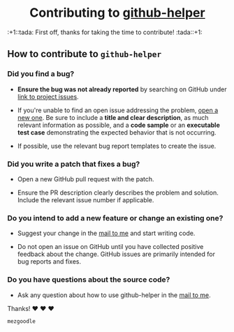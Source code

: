 <h1 align="center">
    Contributing to <a href="https://github.com/mezgoodle/github-helper">github-helper</a>
</h1>
:+1::tada: First off, thanks for taking the time to contribute! :tada::+1:

## How to contribute to `github-helper`

### **Did you find a bug?**

* **Ensure the bug was not already reported** by searching on GitHub under [link to project issues](https://github.com/mezgoodle/github-helper/issues).

* If you're unable to find an open issue addressing the problem, [open a new one](https://github.com/mezgoodle/github-helper/issues/new). Be sure to include a **title and clear description**, as much relevant information as possible, and a **code sample** or an **executable test case** demonstrating the expected behavior that is not occurring.

* If possible, use the relevant bug report templates to create the issue.

### **Did you write a patch that fixes a bug?**

* Open a new GitHub pull request with the patch.

* Ensure the PR description clearly describes the problem and solution. Include the relevant issue number if applicable.

### **Do you intend to add a new feature or change an existing one?**

* Suggest your change in the [mail to me](mailto:mezgoodle@gmail.com) and start writing code.

* Do not open an issue on GitHub until you have collected positive feedback about the change. GitHub issues are primarily intended for bug reports and fixes.

### **Do you have questions about the source code?**

* Ask any question about how to use github-helper in the [mail to me](mailto:mezgoodle@gmail.com).

Thanks! :heart: :heart: :heart:

`mezgoodle`
